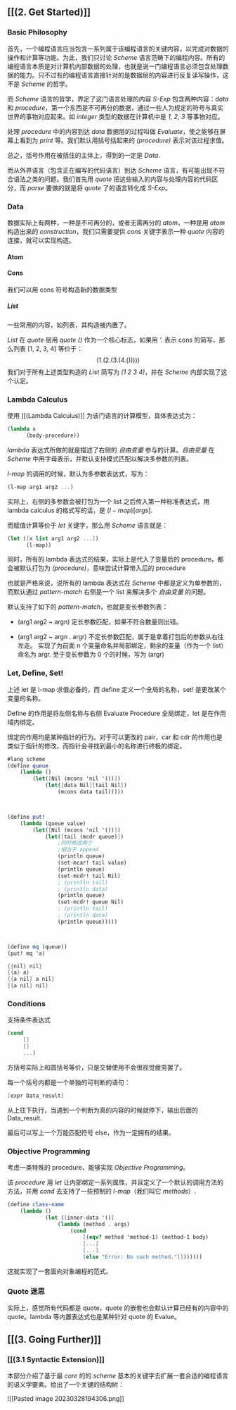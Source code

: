 
## [[(2. Get Started)]]

### Basic Philosophy

首先，一个编程语言应当包含一系列属于该编程语言的关键内容，以完成对数据的操作和计算等功能。为此，我们只讨论 *Scheme* 语言范畴下的编程内容。所有的编程语言本质是对计算机内部数据的处理，也就是说一门编程语言必须包含处理数据的能力。只不过有的编程语言直接针对的是数据层的内容进行反复读写操作，这不是 *Scheme* 的哲学。

而 *Scheme* 语言的哲学，界定了这门语言处理的内容 *S-Exp* 包含两种内容：*data* 和 *procedure*，第一个东西是不可再分的数据，通过一些人为规定的符号与真实世界的事物对应起来。如 *integer* 类型的数据在计算机中是 *1, 2, 3* 等事物对应。

处理 *procedure* 中的内容到达 *data* 数据层的过程叫做 *Evaluate*，使之能够在屏幕上看到为 *print* 等。我们默认用括号括起来的 *(procedure)* 表示对该过程求值。

总之，括号作用在被括住的主体上，得到的一定是 *Data*.

而从外界语言（包含正在编写的代码语言）到达 *Scheme* 语言，有可能出现不符合语法之类的问题。我们首先用 *quote* 把这些输入的内容与处理内容的代码区分，而 *parse* 要做的就是将 *quote* 了的语言转化成 *S-Exp*。

### Data

数据实际上有两种，一种是不可再分的，或者无需再分的 *atom*，一种是用 *atom* 构造出来的 *construction*，我们只需要提供 *cons* 关键字表示一种 *quote* 内容的连接，就可以实现构造。

#### Atom 


#### Cons

我们可以用 cons 符号构造新的数据类型

##### List
一些常用的内容，如列表，其构造被内置了。

*List* 在 *quote* 层用 *quote ()* 作为一个核心标志，如果用 *'.* 表示 cons 的简写，那么列表 [1, 2, 3, 4] 等价于：
$$(1 . (2. (3. (4 .()))))$$
我们对于所有上述类型构造的 *List* 简写为 *(1 2 3 4)*，并在 *Scheme* 内部实现了这个认定。



### Lambda Calculus

使用 [[(Lambda Calculus)]] 为该门语言的计算模型，具体表达式为：
```Scheme
(lambda x
	  (body-procedure))
```

*lambda* 表达式所做的就是描述了右侧的 *自由变量* 参与的计算。*自由变量* 在 *Scheme* 中用字母表示，并默认支持模式匹配以解决多参数的列表。

*l-map* 的调用的时候，默认为多参数表达式，写为：
```Scheme
(l-map arg1 arg2 ...)
```

实际上，右侧的多参数会被打包为一个 list 之后传入第一种标准表达式，用 lambda calculus 的格式写的话，是 $(l-map)[args]$.

而赋值计算等价于 *let* 关键字，那么用 *Scheme* 语言就是：
```Scheme
(let ([x list arg1 arg2 ...])
	  (l-map))
```

同时，所有的 lambda 表达式的结果，实际上是代入了变量后的 procedure，都会被默认打包为 *(procedure)*，意味尝试计算带入后的 procedure

也就是严格来说，说所有的 lambda 表达式在 *Scheme* 中都是定义为单参数的，而默认通过 *pattern-match* 右侧是一个 list 来解决多个 *自由变量* 的问题。

默认支持了如下的 *pattern-match*，也就是变长参数列表：
- (arg1 arg2 ~ argn)
	定长参数匹配，如果不符合数量则出错。

- (arg1 arg2 ~ argn . argr)
	不定长参数匹配，属于是拿着打包后的参数从右往左走。
	实现了为前面 n 个变量命名并局部绑定，剩余的变量（作为一个 list）命名为 argr.
	至于变长参数为 0 个的时候，写为 (argr)

### Let, Define, Set!

上述 let 是 l-map 求值必备的，而 define 定义一个全局的名称，set! 是更改某个变量的名称。

Define 的作用是将左侧名称与右侧 Evaluate Procedure 全局绑定，let 是在作用域内绑定。

绑定的作用均是某种指针的行为。对于可以更改的 pair，car 和 cdr 的作用也是类似于指针的修改。而指针会寻找到最小的名称进行终极的绑定。

```Scheme
#lang scheme
(define queue
    (lambda ()
        (let([Nil (mcons 'nil '())])
            (let([data Nil][tail Nil])
                (mcons data tail)))))



(define put!
    (lambda (queue value)
        (let([Nil (mcons 'nil '())])
            (let([tail (mcdr queue)])
                ;同时修改两个
                ;相当于 append
                (println queue)
                (set-mcar! tail value)
                (println queue)
                (set-mcdr! tail Nil)
                ; (println tail)
                ; (println data)
                (println queue)
                (set-mcdr! queue Nil)
                ; (println tail)
                ; (println data)
                (println queue)))))



(define mq (queue))
(put! mq 'a)
```

```Scheme
{{nil} nil}
{{a} a}
{{a nil} a nil}
{{a nil} nil}
```




### Conditions

支持条件表达式
```Scheme
(cond
	 []
	 []
	 ...)
```
方括号实际上和圆括号等价，只是交替使用不会很视觉疲劳罢了。

每一个括号内都是一个单独的可判断的语句：
```Scheme
[expr Data_result]
```

从上往下执行，当遇到一个判断为真的内容的时候就停下，输出后面的 Data_result.

最后可以写上一个万能匹配符号 else，作为一定拥有的结果。


### Objective Programming

考虑一类特殊的 procedure，能够实现 *Objective Programming*。

该 *procedure* 用 *let* 让内部绑定一系列属性，并且定义了一个默认的调用方法的方法，并用 *cond* 去支持了一些预制的 *l-map*（我们叫它 *methods*）.

```Scheme
(define class-name
	(lambda ()
			(let ([inner-data '()]
				(lambda (method . args)
					(cond
						[(eqv? method 'method-1) (method-1 body)
						[...]
						[...]
						[else "Error: No such method."]]))))))
```

这就实现了一套面向对象编程的范式。


### Quote 迷思

实际上，感觉所有代码都是 quote，quote 的嵌套也会默认计算已经有的内容中的 quote。lambda 等内置表达式也是某种针对 quote 的 Evalue。


## [[(3. Going Further)]]

### [[(3.1 Syntactic Extension)]]

本部分介绍了基于最 *core* 的的 *scheme* 基本的关键字去扩展一套合适的编程语言的语义学要素。给出了一个关键的结构树：

![[Pasted image 20230328194306.png]]


